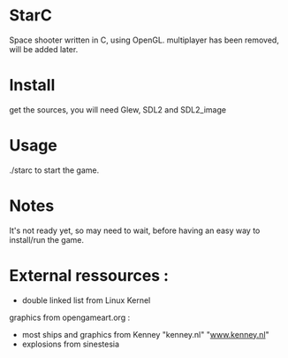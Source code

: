 # StarC

Space shooter written in C, using OpenGL.
multiplayer has been removed, will be added later.

# Install

get the sources, you will need Glew, SDL2 and SDL2_image

# Usage

./starc to start the game.

# Notes

It's not ready yet, so may need to wait, before having an easy way to install/run the game.

# External ressources :

- double linked list from Linux Kernel

graphics from opengameart.org :
- most ships and graphics from Kenney "kenney.nl" "www.kenney.nl"
- explosions from  sinestesia
